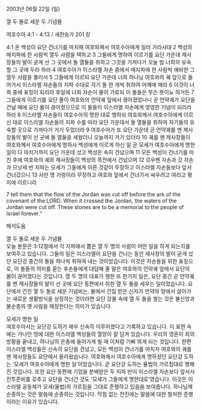 2003년 06월 22일 (일)

열 두 돌로 세운 두 기념물



여호수아 4:1 - 4:13 / 새찬송가 201 장


4:1 온 백성이 요단 건너기를 마치매 여호와께서 여호수아에게 일러 가라사대 2 백성의 매지파에 한 사람씩 열두 사람을 택하고 3 그들에게 명하여 이르기를 요단 가운데 제사장들의 발이 굳게 선 그 곳에서 돌 열둘을 취하고 그것을 가져다가 오늘 밤 너희의 유숙할 그 곳에 두라 하라
4 여호수아가 이스라엘 자손 중에서 매지파에 한 사람씩 예비한 그 열두 사람을 불러서 5 그들에게 이르되 요단 가운데 너희 하나님 여호와의 궤 앞으로 들어가서 이스라엘 자손들의 지파 수대로 각기 돌 한 개씩 취하여 어깨에 메라 6 이것이 너희 중에 표징이 되리라 후일에 너희 자손이 물어 가로되 이 돌들은 무슨 뜻이뇨 하거든 7 그들에게 이르기를 요단 물이 여호와의 언약궤 앞에서 끊어졌었나니 곧 언약궤가 요단을 건널 때에 요단 물이 끊어졌으므로 이 돌들이 이스라엘 자손에게 영영한 기념이 되리라 하라 8 이스라엘 자손들이 여호수아의 명한 대로 행하되 여호와께서 여호수아에게 이르신 대로 이스라엘 자손들의 지파 수를 따라 요단 가운데서 돌 열둘을 취하여 자기들의 유숙할 곳으로 가져다가 거기 두었더라 9 여호수아가 또 요단 가운데 곧 언약궤를 멘 제사장들의 발이 선 곳에 돌 열둘을 세웠더니 오늘까지 거기 있더라 10 궤를 멘 제사장들이 여호와께서 여호수아에게 명하사 백성에게 이르게 하신 일 곧 모세가 여호수아에게 명한 일이 다 마치기까지 요단 가운데 섰고 백성은 속히 건넜으며 11 모든 백성이 건너기를 마친 후에 여호와의 궤와 제사장들이 백성의 목전에서 건넜으며 12 르우벤 자손과 갓 자손과 므낫세 반 지파는 모세가 그들에게 이른 것같이 무장하고 이스라엘 자손들보다 앞서 건너갔으니 13 사만 명 가량이라 무장하고 여호와 앞에서 건너가서 싸우려고 여리고 평지에 이르니라

7 tell them that the flow of the Jordan was cut off before the ark of the covenant of the LORD. When it crossed the Jordan, the waters of the Jordan were cut off. These stones are to be a memorial to the people of Israel forever."

해석도움





열 두 돌로 세운 두 기념물  
오늘 본문은 3:12절에서 각 지파에서 뽑은 열 두 명의 사람이 어떤 일을 하게 되는지를 보여주고 있습니다. 그들의 일은 이스라엘이 요단을 건너는 동안 제사장의 발이 굳게 섰던 요단강 중간의 돌을 하나씩 취하여 내는 것이었습니다. 이것은 자손들을 위한 표징으로, 이 돌들의 의미를 묻는 후손들에게 대답해 줄 말은 여호와의 언약궤 앞에서 요단의 물이 끊어졌다는 것입니다. 열 두 명의 대표가 행한 또 한가지 일은, 요단 중간 곧 언약궤를 멘 제사장들의 발이 선 곳에 요단 동편에서 취한 열 두 돌을 세우는 일이었습니다. 요단에서 건진 열 두 돌로 세운 기념비는, 물에서 건짐 받은 신자가 언약의 땅에서 살아가는 새로운 생활방식을 상징하는 것이라면 요단 강물 속에 열 두 돌을 쌓는 것은 불신앙과 불순종의 옛 사람을 매장한다는 의미가 있습니다.

모세가 명한 일  
여호수아서는 요단강 도하가 매우 신속히 이루어졌다고 기록하고 있습니다. 이 표현 속에는 가나안 땅에 대한 이스라엘 백성들의 열망이 잘 담겨 있습니다. 우리의 영혼이 죄의 방황을 끝내고, 하나님의 은총에 들어가게 될 때 이처럼 기뻐 뛰게 되는 것입니다. 한편 이스라엘 백성들은 신속히 요단을 건넜고, 모든 백성이 건너기를 마치자 여호와의 궤를 멘 제사장들도 요단에서 올라왔습니다. 여호와께서 여호수아에게 명하셨던 요단강 도하는 ‘모세가 여호수아에게 명한 일’이었습니다. 곧 요단강 도하는 율법의 가르침대로 행해진 것입니다. 또한 요단 동편에 기업을 분배받은 두 지파 반이 이스라엘 자손보다 앞서서 전투준비를 갖추고 요단을 건너간 것도 ‘모세가 그들에게 명한대로’였습니다. 이것은 이스라엘 공동체가 모세(율법)의 가르침을 그대로 준행하고 있음을 보여줍니다. 하나님께 순종하는 것은 말씀에 순종하는 것입니다. 
막힘 없는 전진에는 말씀에 대한 철저한 준행이라는 이유가 있습니다.